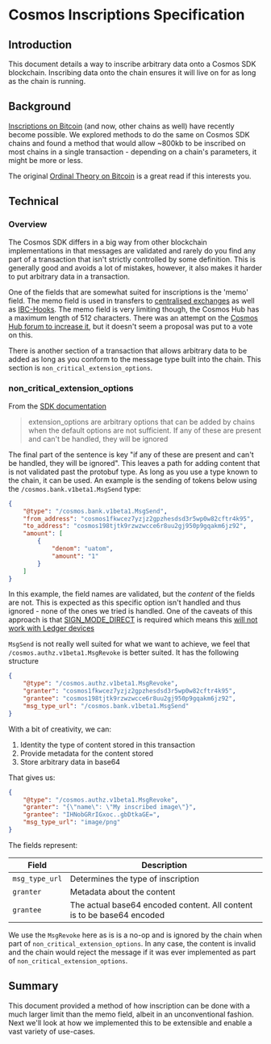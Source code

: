 # Cosmos Inscriptions Specification

## Introduction

This document details a way to inscribe arbitrary data onto a Cosmos SDK blockchain. Inscribing data onto the chain ensures it will live on for as long as the chain is running.

## Background

[Inscriptions on Bitcoin](https://docs.ordinals.com/guides/inscriptions.html) (and now, other chains as well) have recently become possible. We explored methods to do the same on Cosmos SDK chains and found a method that would allow ~800kb to be inscribed on most chains in a single transaction - depending on a chain's parameters, it might be more or less.

The original [Ordinal Theory on Bitcoin](https://docs.ordinals.com/) is a great read if this interests you.


## Technical

### Overview

The Cosmos SDK differs in a big way from other blockchain implementations in that messages are validated and rarely do you find any part of a transaction that isn't strictly controlled by some definition. This is generally good and avoids a lot of mistakes, however, it also makes it harder to put arbitrary data in a transaction.

One of the fields that are somewhat suited for inscriptions is the 'memo' field. The memo field is used in transfers to [centralised exchanges](https://support.ledger.com/hc/en-us/articles/360013713840-Cosmos-ATOM-?docs=true) as well as [IBC-Hooks](https://github.com/cosmos/ibc-apps/blob/main/modules/ibc-hooks/README.md). The memo field is very limiting though, the Cosmos Hub has a maximum length of 512 characters. There was an attempt on the [Cosmos Hub forum to increase it](https://forum.cosmos.network/t/last-call-increase-the-size-of-the-memo-field-to-100kb-and-10x-the-cost-of-bytes/11500), but it doesn't seem a proposal was put to a vote on this.

There is another section of a transaction that allows arbitrary data to be added as long as you conform to the message type built into the chain.
This section is `non_critical_extension_options`.

### non_critical_extension_options

From the [SDK documentation](https://docs.cosmos.network/v0.45/core/proto-docs.html)

> extension_options are arbitrary options that can be added by chains when the default options are not sufficient. If any of these are present and can't be handled, they will be ignored

The final part of the sentence is key "if any of these are present and can't be handled, they will be ignored". This leaves a path for adding content that is not validated past the protobuf type. As long as you use a type known to the chain, it can be used. An example is the sending of tokens below using the `/cosmos.bank.v1beta1.MsgSend` type:

```json
{
    "@type": "/cosmos.bank.v1beta1.MsgSend",
    "from_address": "cosmos1fkwcez7yzjz2gpzhesdsd3r5wp0w82cftr4k95",
    "to_address": "cosmos198tjtk9rzwzwcce6r8uu2gj950p9gqakm6jz92",
    "amount": [
        {
            "denom": "uatom",
            "amount": "1"
        }
    ]
}
```

In this example, the field names are validated, but the _content_ of the fields are not. This is expected as this specific option isn't handled and thus ignored - none of the ones we tried is handled. One of the caveats of this approach is that [SIGN_MODE_DIRECT](https://docs.cosmos.network/main/learn/advanced/transactions#sign_mode_direct-preferred) is required which means this [will not work with Ledger devices](https://docs.cosmos.network/main/build/architecture/adr-050-sign-mode-textual#context)

`MsgSend` is not really well suited for what we want to achieve, we feel that `/cosmos.authz.v1beta1.MsgRevoke` is better suited. It has the following structure

```json
{
    "@type": "/cosmos.authz.v1beta1.MsgRevoke",
    "granter": "cosmos1fkwcez7yzjz2gpzhesdsd3r5wp0w82cftr4k95",
    "grantee": "cosmos198tjtk9rzwzwcce6r8uu2gj950p9gqakm6jz92",
    "msg_type_url": "/cosmos.bank.v1beta1.MsgSend"
}
```

With a bit of creativity, we can:

1. Identity the type of content stored in this transaction
2. Provide metadata for the content stored
3. Store arbitrary data in base64

That gives us:

```json
{
    "@type": "/cosmos.authz.v1beta1.MsgRevoke",
    "granter": "{\"name\": \"My inscribed image\"}",
    "grantee": "IHNobGRrIGxoc..gbDtkaGE=",
    "msg_type_url": "image/png"
}
```

The fields represent:

|Field|Description|
|-----|-----------|
|`msg_type_url`|Determines the type of inscription|
|`granter`|Metadata about the content|
|`grantee`|The actual base64 encoded content. All content is to be base64 encoded|

We use the `MsgRevoke` here as is is a no-op and is ignored by the chain when part of `non_critical_extension_options`. In any case, the content is invalid and the chain would reject the message if it was ever implemented as part of `non_critical_extension_options`.

## Summary

This document provided a method of how inscription can be done with a much larger limit than the memo field, albeit in an unconventional fashion. Next we'll look at how we implemented this to be extensible and enable a vast variety of use-cases.